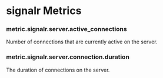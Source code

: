# signalr Metrics
### metric.signalr.server.active_connections

Number of connections that are currently active on the server.


### metric.signalr.server.connection.duration

The duration of connections on the server.

